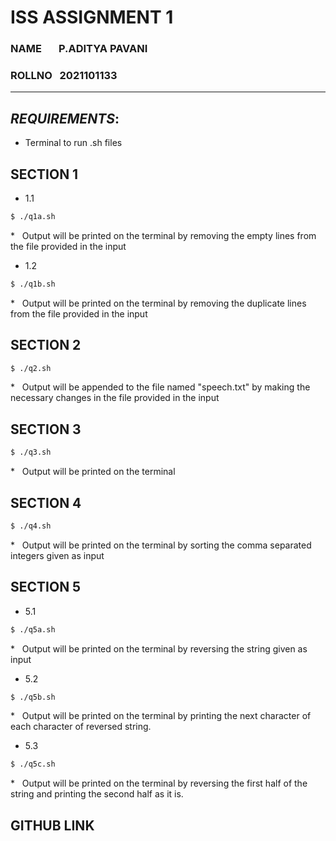 # ISS ASSIGNMENT 1
### NAME &nbsp;&nbsp;&nbsp;&nbsp;&nbsp; P.ADITYA PAVANI 
### ROLLNO &nbsp; 2021101133
---

## ***REQUIREMENTS***:
- Terminal to run .sh files

## **SECTION 1**
- 1.1 
``` bash
$ ./q1a.sh

```
\* &nbsp;&nbsp;Output will be printed on the terminal by removing the empty lines from the file provided in the input

- 1.2
``` bash
$ ./q1b.sh 
```
\* &nbsp;&nbsp;Output will be printed on the terminal by removing the duplicate lines from the file provided in the input

## **SECTION 2**

``` bash
$ ./q2.sh 
```
\* &nbsp;&nbsp;Output will be appended to the file named "speech.txt" by making the necessary changes in the file provided in the input 

## **SECTION 3**

``` bash
$ ./q3.sh 
```
\* &nbsp;&nbsp;Output will be printed on the terminal


## **SECTION 4**

``` bash
$ ./q4.sh 
```
\* &nbsp;&nbsp;Output will be printed on the terminal by sorting the comma separated integers given as input 

## **SECTION 5**
- 5.1 
``` bash
$ ./q5a.sh

```
\* &nbsp;&nbsp;Output will be printed on the terminal by reversing the string given as input

- 5.2
``` bash
$ ./q5b.sh 
```
\* &nbsp;&nbsp;Output will be printed on the terminal by printing the next character of each character of reversed string.

- 5.3
``` bash
$ ./q5c.sh 
```
\* &nbsp;&nbsp;Output will be printed on the terminal by reversing the first half of the string and printing the second half as it is.

## GITHUB LINK 

